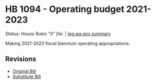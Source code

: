 # HB 1094 - Operating budget 2021-2023
*Status: House Rules "X" file.* | [leg.wa.gov summary](https://app.leg.wa.gov/billsummary?BillNumber=1094&Year=2021)

Making 2021-2023 fiscal biennium operating appropriations.

## Revisions
* [Original Bill](1/)
* [Substitute Bill](S/)